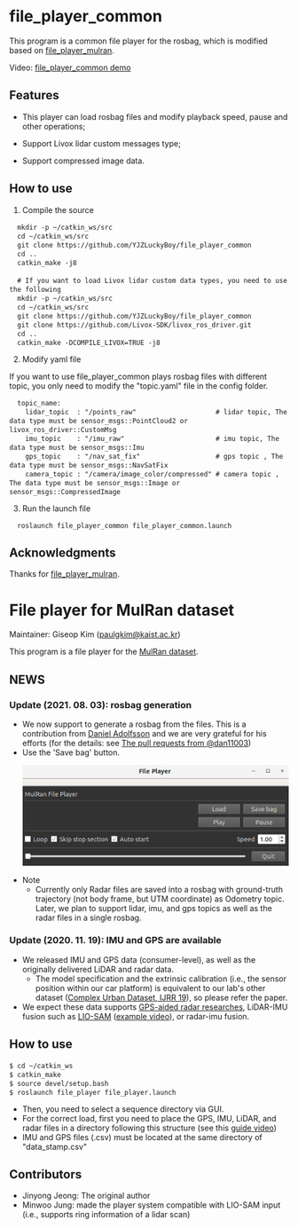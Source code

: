 # file_player_common
This program is a common file player for the rosbag, which is modified based on [file_player_mulran](https://github.com/irapkaist/file_player_mulran). 

Video: [file_player_common demo](https://www.bilibili.com/video/BV1Bm4y177iC/?spm_id_from=333.1007.0.0&vd_source=fb7f82fee1e57e882c6174174ad2fa11)

## Features
- This player can load rosbag files and modify playback speed, pause and other operations;

- Support Livox lidar custom messages type;

- Support compressed image data.

## How to use
1. Compile the source
  ```
    mkdir -p ~/catkin_ws/src
    cd ~/catkin_ws/src
    git clone https://github.com/YJZLuckyBoy/file_player_common
    cd ..
    catkin_make -j8

    # If you want to load Livox lidar custom data types, you need to use the following
    mkdir -p ~/catkin_ws/src
    cd ~/catkin_ws/src
    git clone https://github.com/YJZLuckyBoy/file_player_common
    git clone https://github.com/Livox-SDK/livox_ros_driver.git
    cd ..
    catkin_make -DCOMPILE_LIVOX=TRUE -j8
  ```
2. Modify yaml file

If you want to use file_player_common plays rosbag files with different topic, you only need to modify the "topic.yaml" file in the config folder.
  ```
    topic_name:
      lidar_topic  : "/points_raw"                    # lidar topic, The data type must be sensor_msgs::PointCloud2 or livox_ros_driver::CustomMsg
      imu_topic    : "/imu_raw"                       # imu topic, The data type must be sensor_msgs::Imu
      gps_topic    : "/nav_sat_fix"                   # gps topic , The data type must be sensor_msgs::NavSatFix
      camera_topic : "/camera/image_color/compressed" # camera topic , The data type must be sensor_msgs::Image or sensor_msgs::CompressedImage
  ```

3. Run the launch file
  ```
    roslaunch file_player_common file_player_common.launch
  ```

## Acknowledgments
  Thanks for [file_player_mulran](https://github.com/irapkaist/file_player_mulran).

# File player for MulRan dataset

Maintainer: Giseop Kim (paulgkim@kaist.ac.kr)

This program is a file player for the [MulRan dataset](https://sites.google.com/view/mulran-pr/home). 

## NEWS

### Update (2021. 08. 03): rosbag generation 
- We now support to generate a rosbag from the files. This is a contribution from [Daniel Adolfsson](https://github.com/dan11003) and we are very grateful for his efforts (for the details: see [The pull requests from @dan11003](https://github.com/irapkaist/file_player_mulran/pull/7))
- Use the 'Save bag' button. <p align="center"><img src="doc/file_player.png" width=500></p>
- Note
  - Currently only Radar files are saved into a rosbag with ground-truth trajectory (not body frame, but UTM coordinate) as Odometry topic. Later, we plan to support lidar, imu, and gps topics as well as the radar files in a single rosbag.


### Update (2020. 11. 19): IMU and GPS are available 
- We released IMU and GPS data (consumer-level), as well as the originally delivered LiDAR and radar data. 
  - The model specification and the extrinsic calibration (i.e., the sensor position within our car platform) is equivalent to our lab's other dataset ([Complex Urban Dataset, IJRR 19](https://irap.kaist.ac.kr/dataset/)), so please refer the paper. 
- We expect these data supports [GPS-aided radar researches](https://arxiv.org/pdf/2006.02108.pdf), LiDAR-IMU fusion such as [LIO-SAM](https://github.com/TixiaoShan/LIO-SAM) ([example video](https://youtu.be/Y6DXlC34qlc?t=479)), or radar-imu fusion.

## How to use 

```
$ cd ~/catkin_ws
$ catkin_make
$ source devel/setup.bash
$ roslaunch file_player file_player.launch
```
- Then, you need to select a sequence directory via GUI.
- For the correct load, first you need to place the GPS, IMU, LiDAR, and radar files in a directory following this structure (see this [guide video](https://youtu.be/uU-FC-GmHXA?t=45)) 
- IMU and GPS files (.csv) must be located at the same directory of "data_stamp.csv"


## Contributors
- Jinyong Jeong: The original author
- Minwoo Jung: made the player system compatible with LIO-SAM input (i.e., supports ring information of a lidar scan)
 

